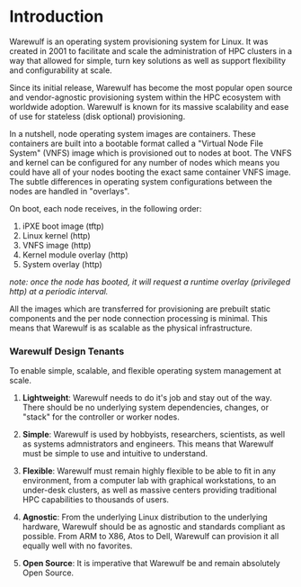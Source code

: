 # Introduction
Warewulf is an operating system provisioning system for Linux. It was created in 2001 to facilitate and scale the 
administration of HPC clusters in a way that allowed for simple, turn key solutions as well as support flexibility 
and configurability at scale.

Since its initial release, Warewulf has become the most popular open source and vendor-agnostic provisioning system 
within the HPC ecosystem with worldwide adoption. Warewulf is known for its massive scalability and ease of use for
stateless (disk optional) provisioning.

In a nutshell, node operating system images are containers. These containers are built into a bootable format called 
a "Virtual Node File System" (VNFS) image which is provisioned out to nodes at boot. The VNFS and kernel can be 
configured for any number of nodes which means you could have all of your nodes booting the exact same container 
VNFS image. The subtle differences in operating system configurations between the nodes are handled in "overlays".

On boot, each node receives, in the following order:

1. iPXE boot image (tftp)
1. Linux kernel (http)
1. VNFS image (http)
1. Kernel module overlay (http)
1. System overlay (http)

*note: once the node has booted, it will request a runtime overlay (privileged http) at a periodic interval.*

All the images which are transferred for provisioning are prebuilt static components and the per node connection 
processing is minimal. This means that Warewulf is as scalable as the physical infrastructure.

### Warewulf Design Tenants
To enable simple, scalable, and flexible operating system management at scale.

1. **Lightweight**: Warewulf needs to do it's job and stay out of the way. There should be no underlying system 
   dependencies, changes, or "stack" for the controller or worker nodes.
   
1. **Simple**: Warewulf is used by hobbyists, researchers, scientists, as well as systems admnistrators and engineers.
   This means that Warewulf must be simple to use and intuitive to understand.
   
1. **Flexible**: Warewulf must remain highly flexible to be able to fit in any environment, from a computer lab with 
   graphical workstations, to an under-desk clusters, as well as massive centers providing traditional HPC 
   capabilities to thousands of users.
   
1. **Agnostic**: From the underlying Linux distribution to the underlying hardware, Warewulf should be as agnostic 
   and standards compliant as possible. From ARM to X86, Atos to Dell, Warewulf can provision it all equally well 
   with no favorites.
   
1. **Open Source**: It is imperative that Warewulf be and remain absolutely Open Source.
